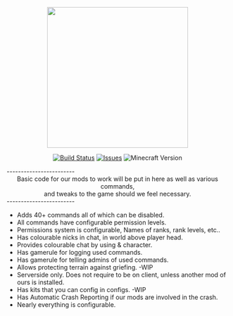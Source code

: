 <p align="center"><img src="http://media-elerium.cursecdn.com/avatars/14/170/635587497278461565.png" width="320" height="320"></p>
<p align="center">
  <a href="https://github.com/HxCKDMS/HxCCore/">
      <img src="http://67.187.15.252:8080/buildStatus/icon?job=HxCCore" alt="Build Status"></a>
  <a href="https://github.com/HxCKDMS/HxCCore/issues">
      <img src="https://img.shields.io/github/issues-raw/HxCKDMS/HxCCore.svg" alt="Issues"></a>
  <a><img src="https://img.shields.io/badge/minecraft-1.7.10-blue.svg" alt="Minecraft Version"></a>
</p>
------------------------
<div align="center"> Basic code for our mods to work will be put in here as well as various commands,</div> 
<div align="center">and tweaks to the game should we feel necessary. </div>
------------------------

* Adds 40+ commands all of which can be disabled.
* All commands have configurable permission levels.
* Permissions system is configurable, Names of ranks, rank levels, etc..
* Has colourable nicks in chat, in world above player head.
* Provides colourable chat by using & character.
* Has gamerule for logging used commands.
* Has gamerule for telling admins of used commands.
* Allows protecting terrain against griefing. -WIP
* Serverside only. Does not require to be on client, unless another mod of ours is installed.
* Has kits that you can config in configs. -WIP
* Has Automatic Crash Reporting if our mods are involved in the crash.
* Nearly everything is configurable.
